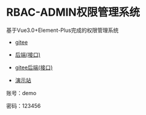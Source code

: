 # RBAC-ADMIN权限管理系统

基于Vue3.0+Element-Plus完成的权限管理系统

- [gitee](https://gitee.com/An_mixiu/vue-rbac-admin)

- [后端(接口)](https://github.com/you-heng/rbac-admin)

- [gitee后端(接口)](https://gitee.com/An_mixiu/rbac-admin)

- [演示站](http://vue.anmixiu.com/rbac)

账号：demo

密码：123456